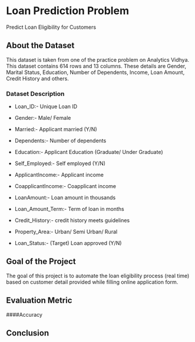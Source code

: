 # Loan Prediction Problem 

Predict Loan Eligibility for Customers

## About the Dataset
This dataset is taken from one of the practice problem on Analytics Vidhya. This dataset contains 614 rows and 13 columns. These details are Gender, Marital Status, Education, Number of Dependents, Income, Loan Amount, Credit History and others.
### Dataset Description
* Loan_ID:- Unique Loan ID

* Gender:-	Male/ Female

* Married:-	Applicant married (Y/N)

* Dependents:-	Number of dependents

* Education:-	Applicant Education (Graduate/ Under Graduate)

* Self_Employed:-	Self employed (Y/N)

* ApplicantIncome:-	Applicant income

* CoapplicantIncome:-	Coapplicant income

* LoanAmount:-	Loan amount in thousands

* Loan_Amount_Term:-	Term of loan in months

* Credit_History:-	credit history meets guidelines

* Property_Area:-	Urban/ Semi Urban/ Rural

* Loan_Status:-	(Target) Loan approved (Y/N)

## Goal of the Project

The goal of this project is to automate the loan eligibility process (real time) based on customer detail provided while filling online application form.

## Evaluation Metric

####Accuracy

## Conclusion

